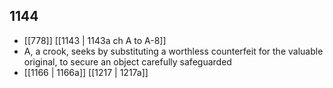 ## 1144
- [[778]] [[1143 | 1143a ch A to A-8]] 
- A, a crook, seeks by substituting a worthless counterfeit for the valuable original, to secure an object carefully safeguarded
- [[1166 | 1166a]] [[1217 | 1217a]] 

